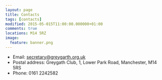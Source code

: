 ```yaml
---
layout: page
title: Contacts
tags: [contacts]
modified: 2015-05-015T11:00:00.000000+01:00
comments: true
locations: M14 5RZ
image:
  feature: banner.png
---
```


* Email: secretary@greygarth.org.uk
* Postal address: Greygath Club, 1, Lower Park Road, Manchester, M14 5RS
* Phone: 0161 2242582

<img src="http://maps.googleapis.com/maps/api/staticmap?{% for location in page.locations %}{% if forloop.first %}center={{location}}&markers=color:blue%7C{{location}}{% else %}&markers=color:blue%7C{{location}}{% endif %}{% endfor %}&zoom={% if page.zoom %}{{page.zoom}}{% else %}13{% endif %}&size=300x200&scale=2&sensor=false&visual_refresh=true" alt="">
